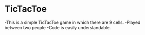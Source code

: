 # TicTacToe
-This is a simple TicTacToe game in which there are 9 cells.
-Played between two people
-Code is easily understandable.
